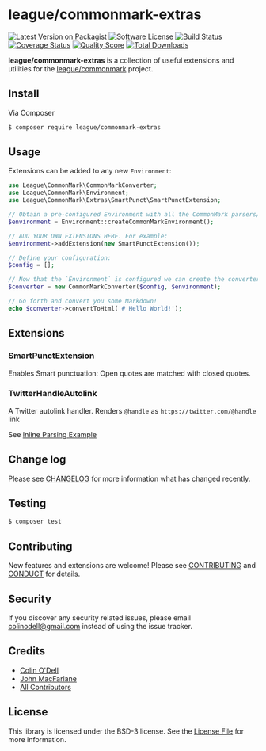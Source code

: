 # league/commonmark-extras

[![Latest Version on Packagist][ico-version]][link-packagist]
[![Software License][ico-license]](LICENSE.md)
[![Build Status][ico-travis]][link-travis]
[![Coverage Status][ico-scrutinizer]][link-scrutinizer]
[![Quality Score][ico-code-quality]][link-code-quality]
[![Total Downloads][ico-downloads]][link-downloads]

**league/commonmark-extras** is a collection of useful extensions and utilities
for the [league/commonmark][link-league-commonmark] project.

## Install

Via Composer

``` bash
$ composer require league/commonmark-extras
```

## Usage

Extensions can be added to any new `Environment`:

``` php
use League\CommonMark\CommonMarkConverter;
use League\CommonMark\Environment;
use League\CommonMark\Extras\SmartPunct\SmartPunctExtension;

// Obtain a pre-configured Environment with all the CommonMark parsers/renderers ready-to-go
$environment = Environment::createCommonMarkEnvironment();

// ADD YOUR OWN EXTENSIONS HERE. For example:
$environment->addExtension(new SmartPunctExtension());

// Define your configuration:
$config = [];

// Now that the `Environment` is configured we can create the converter engine:
$converter = new CommonMarkConverter($config, $environment);

// Go forth and convert you some Markdown!
echo $converter->convertToHtml('# Hello World!');
```

## Extensions

### SmartPunctExtension

Enables Smart punctuation:
Open quotes are matched with closed quotes.

### TwitterHandleAutolink

A Twitter autolink handler. Renders `@handle` as `https://twitter.com/@handle` link

See [Inline Parsing Example](https://commonmark.thephpleague.com/customization/inline-parsing/#example-1---twitter-handles)

## Change log

Please see [CHANGELOG](CHANGELOG.md) for more information what has changed recently.

## Testing

``` bash
$ composer test
```

## Contributing

New features and extensions are welcome! Please see [CONTRIBUTING](CONTRIBUTING.md) and [CONDUCT](CONDUCT.md) for details.

## Security

If you discover any security related issues, please email colinodell@gmail.com instead of using the issue tracker.

## Credits

- [Colin O'Dell][link-author]
- [John MacFarlane][link-jgm]
- [All Contributors][link-contributors]

## License

This library is licensed under the BSD-3 license.  See the [License File](LICENSE.md) for more information.

[ico-version]: https://img.shields.io/packagist/v/league/commonmark-extras.svg?style=flat-square
[ico-license]: http://img.shields.io/badge/License-BSD--3-brightgreen.svg?style=flat-square
[ico-travis]: https://img.shields.io/travis/thephpleague/commonmark-extras/master.svg?style=flat-square
[ico-scrutinizer]: https://img.shields.io/scrutinizer/coverage/g/thephpleague/commonmark-extras.svg?style=flat-square
[ico-code-quality]: https://img.shields.io/scrutinizer/g/thephpleague/commonmark-extras.svg?style=flat-square
[ico-downloads]: https://img.shields.io/packagist/dt/league/commonmark-extras.svg?style=flat-square

[link-packagist]: https://packagist.org/packages/league/commonmark-extras
[link-travis]: https://travis-ci.org/thephpleague/commonmark-extras
[link-scrutinizer]: https://scrutinizer-ci.com/g/thephpleague/commonmark-extras/code-structure
[link-code-quality]: https://scrutinizer-ci.com/g/thephpleague/commonmark-extras
[link-downloads]: https://packagist.org/packages/league/commonmark-extras
[link-author]: https://github.com/colinodell
[link-contributors]: ../../contributors
[link-league-commonmark]: https://github.com/thephpleague/commonmark
[link-jgm]: https://github.com/jgm
